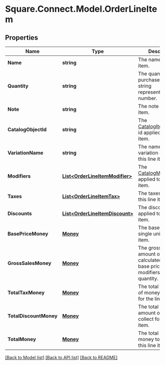 # Square.Connect.Model.OrderLineItem
## Properties

Name | Type | Description | Notes
------------ | ------------- | ------------- | -------------
**Name** | **string** | The name of the line item. | [optional] 
**Quantity** | **string** | The quantity purchased, as a string representation of a number. | 
**Note** | **string** | The note of the line item. | [optional] 
**CatalogObjectId** | **string** | The [CatalogItemVariation](#type-catalogitemvariation) id applied to this line item. | [optional] 
**VariationName** | **string** | The name of the variation applied to this line item. | [optional] 
**Modifiers** | [**List&lt;OrderLineItemModifier&gt;**](OrderLineItemModifier.md) | The [CatalogModifier](#type-catalogmodifier)s applied to this line item. | [optional] 
**Taxes** | [**List&lt;OrderLineItemTax&gt;**](OrderLineItemTax.md) | The taxes applied to this line item. | [optional] 
**Discounts** | [**List&lt;OrderLineItemDiscount&gt;**](OrderLineItemDiscount.md) | The discounts applied to this line item. | [optional] 
**BasePriceMoney** | [**Money**](Money.md) | The base price for a single unit of the line item. | [optional] 
**GrossSalesMoney** | [**Money**](Money.md) | The gross sales amount of money calculated as (item base price + modifiers price) * quantity. | [optional] 
**TotalTaxMoney** | [**Money**](Money.md) | The total tax amount of money to collect for the line item. | [optional] 
**TotalDiscountMoney** | [**Money**](Money.md) | The total discount amount of money to collect for the line item. | [optional] 
**TotalMoney** | [**Money**](Money.md) | The total amount of money to collect for this line item. | [optional] 



[[Back to Model list]](../README.md#documentation-for-models) [[Back to API list]](../README.md#documentation-for-api-endpoints) [[Back to README]](../README.md)


